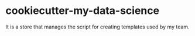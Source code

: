 # cookiecutter-my-data-science

It is a store that manages the script for creating templates used by my team. 
